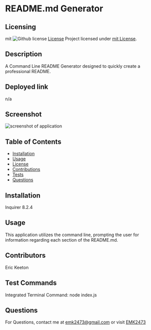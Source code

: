 
  # README.md Generator

  ## Licensing
  mit
  ![Github license](https://img.shields.io/badge/license-mit-blue.svg)
  [License](https://choosealicense.com/licenses/mit/)
  Project licensed under [mit License](https://choosealicense.com/licenses/mit/).
  

  ## Description
  A Command Line README Generator designed to quickly create a professional README.

  ## Deployed link
  n/a

  ## Screenshot
  ![screenshot of application](n/a)

  ## Table of Contents

  - [Installation](#installation)
  - [Usage](#usage)
  - [License](#license)
  - [Contributions](#contributions)
  - [Tests](#tests)
  - [Questions](#questions)

  ## Installation
  Inquirer 8.2.4

  ## Usage
  This application utilizes the command line, prompting the user for information regarding each section of the README.md.

  ## Contributors
  Eric Keeton

  ## Test Commands
  Integrated Terminal Command: node index.js

  ## Questions
  For Questions, contact me at emk2473@gmail.com or visit [EMK2473](https://github.com/EMK2473)

